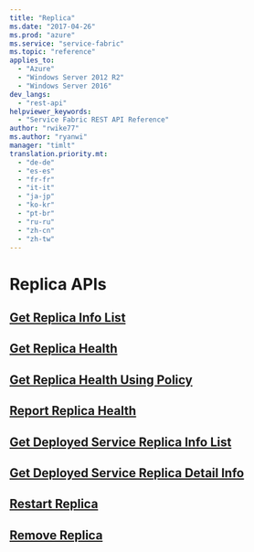 ```yaml
---
title: "Replica"
ms.date: "2017-04-26"
ms.prod: "azure"
ms.service: "service-fabric"
ms.topic: "reference"
applies_to: 
  - "Azure"
  - "Windows Server 2012 R2"
  - "Windows Server 2016"
dev_langs: 
  - "rest-api"
helpviewer_keywords: 
  - "Service Fabric REST API Reference"
author: "rwike77"
ms.author: "ryanwi"
manager: "timlt"
translation.priority.mt: 
  - "de-de"
  - "es-es"
  - "fr-fr"
  - "it-it"
  - "ja-jp"
  - "ko-kr"
  - "pt-br"
  - "ru-ru"
  - "zh-cn"
  - "zh-tw"
---
```

# Replica APIs

## [Get Replica Info List](get-replica-info-list.md)
## [Get Replica Health](get-replica-health.md)
## [Get Replica Health Using Policy](get-replica-health-using-policy.md)
## [Report Replica Health](report-replica-health.md)
## [Get Deployed Service Replica Info List](get-deployed-service-replica-info-list.md)
## [Get Deployed Service Replica Detail Info](get-deployed-service-replica-detail-info.md)
## [Restart Replica](restart-replica.md)
## [Remove Replica](remove-replica.md)


